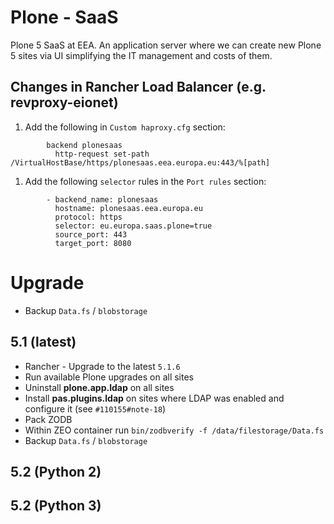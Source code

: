 # Plone - SaaS

Plone 5 SaaS at EEA. An application server where we can create new Plone 5 sites via UI simplifying the IT management and costs of them.

## Changes in Rancher Load Balancer (e.g. revproxy-eionet)

1. Add the following in `Custom haproxy.cfg` section:
```
        backend plonesaas
          http-request set-path /VirtualHostBase/https/plonesaas.eea.europa.eu:443/%[path]
```

1. Add the following `selector` rules in the `Port rules` section:

```
        - backend_name: plonesaas
          hostname: plonesaas.eea.europa.eu
          protocol: https
          selector: eu.europa.saas.plone=true
          source_port: 443
          target_port: 8080
```

# Upgrade

* Backup `Data.fs` / `blobstorage`

## 5.1 (latest)

* Rancher - Upgrade to the latest `5.1.6`
* Run available Plone upgrades on all sites
* Uninstall **plone.app.ldap** on all sites
* Install **pas.plugins.ldap** on sites where LDAP was enabled and configure it (see `#110155#note-18`)
* Pack ZODB
* Within ZEO container run `bin/zodbverify -f /data/filestorage/Data.fs`
* Backup `Data.fs` / `blobstorage`

## 5.2 (Python 2)

## 5.2 (Python 3)
